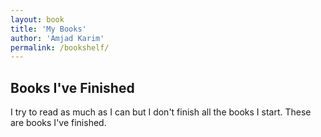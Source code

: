 ```yaml
---
layout: book
title: 'My Books'
author: 'Amjad Karim'
permalink: /bookshelf/
---
```


## Books I've Finished
I try to read as much as I can but I don't finish all the books I start. These are books I've finished. 

<!-- <small>This excellent visualisation was developed by petar gyurov, you can find the [repo here](https://github.com/petargyurov/virtual-bookshelf).</small> -->
